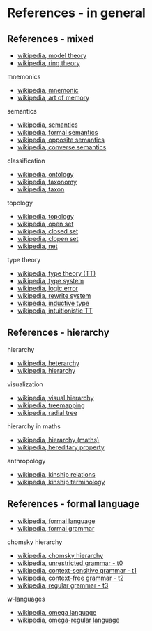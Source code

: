 
<!-- ======================================================================= -->
# References - in general

<!-- ======================================================================= -->
## References - mixed

* [wikipedia, model theory](https://en.wikipedia.org/wiki/Model_theory)
* [wikipedia, ring theory](https://en.wikipedia.org/wiki/Ring_theory)

mnemonics

* [wikipedia, mnemonic](https://en.wikipedia.org/wiki/Mnemonic)
* [wikipedia, art of memory](https://en.wikipedia.org/wiki/Art_of_memory)

semantics

* [wikipedia, semantics](https://en.wikipedia.org/wiki/Semantics)
* [wikipedia, formal semantics](https://en.wikipedia.org/wiki/Formal_semantics_%28linguistics%29)
* [wikipedia, opposite semantics](https://en.wikipedia.org/wiki/Opposite_%28semantics%29)
* [wikipedia, converse semantics](https://en.wikipedia.org/wiki/Converse_%28semantics%29)

classification

* [wikipedia, ontology](https://en.wikipedia.org/wiki/Ontology_%28information_science%29)
* [wikipedia, taxonomy](https://en.wikipedia.org/wiki/Taxonomy_%28general%29)
* [wikipedia, taxon](https://en.wikipedia.org/wiki/Taxon)

topology

* [wikipedia, topology](https://en.wikipedia.org/wiki/Topology)
* [wikipedia, open set](https://en.wikipedia.org/wiki/Open_set)
* [wikipedia, closed set](https://en.wikipedia.org/wiki/Closed_set)
* [wikipedia, clopen set](https://en.wikipedia.org/wiki/Clopen_set)
* [wikipedia, net](https://en.wikipedia.org/wiki/Net_%28mathematics%29)

type theory

* [wikipedia, type theory (TT)](https://en.wikipedia.org/wiki/Type_theory)
* [wikipedia, type system](https://en.wikipedia.org/wiki/Type_system)
* [wikipedia, logic error](https://en.wikipedia.org/wiki/Logic_error)
* [wikipedia, rewrite system](https://en.wikipedia.org/wiki/Rewriting)
* [wikipedia, inductive type](https://en.wikipedia.org/wiki/Inductive_type)
* [wikipedia, intuitionistic TT](https://en.wikipedia.org/wiki/Intuitionistic_type_theory)

<!-- ======================================================================= -->
## References - hierarchy

hierarchy

* [wikipedia, heterarchy](https://en.wikipedia.org/wiki/Heterarchy)
* [wikipedia, hierarchy](https://en.wikipedia.org/wiki/Hierarchy)

visualization

* [wikipedia, visual hierarchy](https://en.wikipedia.org/wiki/Visual_hierarchy)
* [wikipedia, treemapping](https://en.wikipedia.org/wiki/Treemapping)
* [wikipedia, radial tree](https://en.wikipedia.org/wiki/Radial_tree)

hierarchy in maths

* [wikipedia, hierarchy (maths)](https://en.wikipedia.org/wiki/Hierarchy_%28mathematics%29)
* [wikipedia, hereditary property](https://en.wikipedia.org/wiki/Hereditary_property)

anthropology

* [wikipedia, kinship relations](https://en.wikipedia.org/wiki/Kinship)
* [wikipedia, kinship terminology](https://en.wikipedia.org/wiki/Kinship_terminology)

<!-- ======================================================================= -->
## References - formal language

* [wikipedia, formal language](https://en.wikipedia.org/wiki/Formal_language)
* [wikipedia, formal grammar](https://en.wikipedia.org/wiki/Formal_grammar)

chomsky hierarchy

* [wikipedia, chomsky hierarchy](https://en.wikipedia.org/wiki/Chomsky_hierarchy)
* [wikipedia, unrestricted grammar - t0](https://en.wikipedia.org/wiki/Unrestricted_grammar)
* [wikipedia, context-sensitive grammar - t1](https://en.wikipedia.org/wiki/Context-sensitive_grammar)
* [wikipedia, context-free grammar - t2](https://en.wikipedia.org/wiki/Context-free_grammar)
* [wikipedia, regular grammar - t3](https://en.wikipedia.org/wiki/Regular_grammar)

w-languages

* [wikipedia, omega language](https://en.wikipedia.org/wiki/Omega_language)
* [wikipedia, omega-regular language](https://en.wikipedia.org/wiki/Omega-regular_language)
